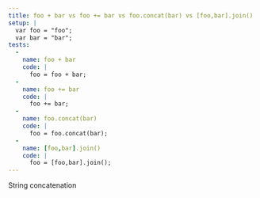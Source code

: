 ```yaml
---
title: foo + bar vs foo += bar vs foo.concat(bar) vs [foo,bar].join()
setup: |
  var foo = "foo";
  var bar = "bar";
tests:
  -
    name: foo + bar
    code: |
      foo = foo + bar;
  -
    name: foo += bar
    code: |
      foo += bar;
  -
    name: foo.concat(bar)
    code: |
      foo = foo.concat(bar);
  -
    name: [foo,bar].join()
    code: |
      foo = [foo,bar].join();
---
```

String concatenation
